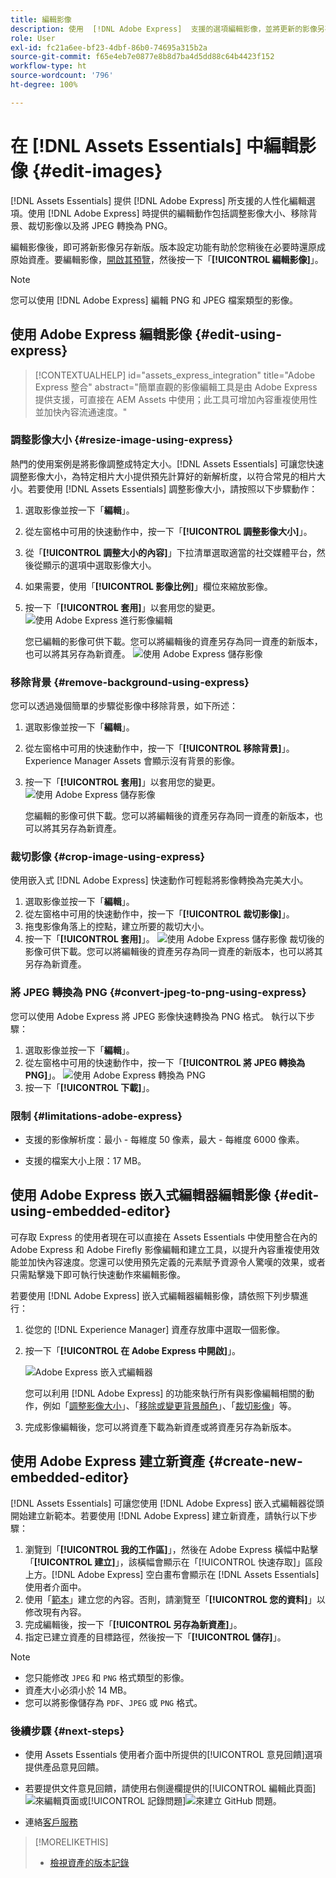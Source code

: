 ```yaml
---
title: 編輯影像
description: 使用  [!DNL Adobe Express]  支援的選項編輯影像，並將更新的影像另存新版。
role: User
exl-id: fc21a6ee-bf23-4dbf-86b0-74695a315b2a
source-git-commit: f65e4eb7e0877e8b8d7ba4d5dd88c64b4423f152
workflow-type: ht
source-wordcount: '796'
ht-degree: 100%

---
```


# 在 [!DNL Assets Essentials] 中編輯影像 {#edit-images}

[!DNL Assets Essentials] 提供 [!DNL Adobe Express] 所支援的人性化編輯選項。使用 [!DNL Adobe Express] 時提供的編輯動作包括調整影像大小、移除背景、裁切影像以及將 JPEG 轉換為 PNG。

編輯影像後，即可將新影像另存新版。版本設定功能有助於您稍後在必要時還原成原始資產。要編輯影像，[開啟其預覽](/help/using/navigate-view.md#preview-assets)，然後按一下「**[!UICONTROL 編輯影像]**」。

>[!NOTE]
>
>您可以使用 [!DNL Adobe Express] 編輯 PNG 和 JPEG 檔案類型的影像。

<!--The editing actions that are available are Spot healing, Crop and straighten, Resize image, and Adjust image.-->

## 使用 Adobe Express 編輯影像 {#edit-using-express}

>[!CONTEXTUALHELP]
>id="assets_express_integration"
>title="Adobe Express 整合"
>abstract="簡單直觀的影像編輯工具是由 Adobe Express 提供支援，可直接在 AEM Assets 中使用；此工具可增加內容重複使用性並加快內容流通速度。"

### 調整影像大小 {#resize-image-using-express}

熱門的使用案例是將影像調整成特定大小。[!DNL Assets Essentials] 可讓您快速調整影像大小，為特定相片大小提供預先計算好的新解析度，以符合常見的相片大小。若要使用 [!DNL Assets Essentials] 調整影像大小，請按照以下步驟動作：

1. 選取影像並按一下「**編輯**」。
2. 從左窗格中可用的快速動作中，按一下「**[!UICONTROL 調整影像大小]**」。
3. 從「**[!UICONTROL 調整大小的內容]**」下拉清單選取適當的社交媒體平台，然後從顯示的選項中選取影像大小。
4. 如果需要，使用「**[!UICONTROL 影像比例]**」欄位來縮放影像。
5. 按一下「**[!UICONTROL 套用]**」以套用您的變更。
   ![使用 Adobe Express 進行影像編輯](/help/using/assets/adobe-express-resize-image.png)

   您已編輯的影像可供下載。您可以將編輯後的資產另存為同一資產的新版本，也可以將其另存為新資產。
   ![使用 Adobe Express 儲存影像](/help/using/assets/adobe-express-resize-save.png)

### 移除背景 {#remove-background-using-express}

您可以透過幾個簡單的步驟從影像中移除背景，如下所述：

1. 選取影像並按一下「**編輯**」。
2. 從左窗格中可用的快速動作中，按一下「**[!UICONTROL 移除背景]**」。 Experience Manager Assets 會顯示沒有背景的影像。
3. 按一下「**[!UICONTROL 套用]**」以套用您的變更。
   ![使用 Adobe Express 儲存影像](/help/using/assets/adobe-express-remove-background.png)

   您編輯的影像可供下載。您可以將編輯後的資產另存為同一資產的新版本，也可以將其另存為新資產。

### 裁切影像 {#crop-image-using-express}

使用嵌入式 [!DNL Adobe Express] 快速動作可輕鬆將影像轉換為完美大小。

1. 選取影像並按一下「**編輯**」。
2. 從左窗格中可用的快速動作中，按一下「**[!UICONTROL 裁切影像]**」。
3. 拖曳影像角落上的控點，建立所要的裁切大小。
4. 按一下「**[!UICONTROL 套用]**」。
   ![使用 Adobe Express 儲存影像](/help/using/assets/adobe-express-crop-image.png)
裁切後的影像可供下載。您可以將編輯後的資產另存為同一資產的新版本，也可以將其另存為新資產。

### 將 JPEG 轉換為 PNG {#convert-jpeg-to-png-using-express}

您可以使用 Adobe Express 將 JPEG 影像快速轉換為 PNG 格式。 執行以下步驟：

1. 選取影像並按一下「**編輯**」。
2. 從左窗格中可用的快速動作中，按一下「**[!UICONTROL 將 JPEG 轉換為 PNG]**」。
   ![使用 Adobe Express 轉換為 PNG](/help/using/assets/adobe-express-convert-image.png)
3. 按一下「**[!UICONTROL 下載]**」。

### 限制 {#limitations-adobe-express}

* 支援的影像解析度：最小 - 每維度 50 像素，最大 - 每維度 6000 像素。

* 支援的檔案大小上限：17 MB。

## 使用 Adobe Express 嵌入式編輯器編輯影像 {#edit-using-embedded-editor}

可存取 Express 的使用者現在可以直接在 Assets Essentials 中使用整合在內的 Adobe Express 和 Adobe Firefly 影像編輯和建立工具，以提升內容重複使用效能並加快內容速度。您還可以使用預先定義的元素賦予資源令人驚嘆的效果，或者只需點擊幾下即可執行快速動作來編輯影像。

若要使用 [!DNL Adobe Express] 嵌入式編輯器編輯影像，請依照下列步驟進行：

1. 從您的 [!DNL Experience Manager] 資產存放庫中選取一個影像。
1. 按一下「**[!UICONTROL 在 Adobe Express 中開啟]**」。

   ![Adobe Express 嵌入式編輯器](assets/embedded-editor.png)

   您可以利用 [!DNL Adobe Express] 的功能來執行所有與影像編輯相關的動作，例如「[調整影像大小](https://helpx.adobe.com/tw/express/using/resize-image.html)」、「[移除或變更背景顏色](https://helpx.adobe.com/tw/express/using/remove-background.html)」、「[裁切影像](https://helpx.adobe.com/tw/express/using/crop-image.html)」等。

1. 完成影像編輯後，您可以將資產下載為新資產或將資產另存為新版本。

## 使用 Adobe Express 建立新資產 {#create-new-embedded-editor}

[!DNL Assets Essentials] 可讓您使用 [!DNL Adobe Express] 嵌入式編輯器從頭開始建立新範本。若要使用 [!DNL Adobe Express] 建立新資產，請執行以下步驟：

1. 瀏覽到「**[!UICONTROL 我的工作區]**」，然後在 Adobe Express 橫幅中點擊「**[!UICONTROL 建立]**」，該橫幅會顯示在「[!UICONTROL 快速存取]」區段上方。[!DNL Adobe Express] 空白畫布會顯示在 [!DNL Assets Essentials] 使用者介面中。
1. 使用「[範本](https://helpx.adobe.com/tw/express/using/work-with-templates.html)」建立您的內容。否則，請瀏覽至「**[!UICONTROL 您的資料]**」以修改現有內容。
1. 完成編輯後，按一下「**[!UICONTROL 另存為新資產]**」。
1. 指定已建立資產的目標路徑，然後按一下「**[!UICONTROL 儲存]**」。

>[!NOTE]
>
>* 您只能修改 `JPEG` 和 `PNG` 格式類型的影像。
>* 資產大小必須小於 14 MB。
>* 您可以將影像儲存為 `PDF`、`JPEG` 或 `PNG` 格式。

<!--
## Edit images using [!DNL Adobe Photoshop Express] {#edit-using-photoshop-express}

<!--
After editing an image, you can save the new image as a new version. Versioning helps you to revert to the original asset later, if needed. To edit an image, [open its preview](/help/using/navigate-view.md#preview-assets) and click **[!UICONTROL Edit Image]** ![edit icon](assets/do-not-localize/edit-icon.png) from the rail on the right.

![Options to edit an image](assets/edit-image2.png)

*Figure: The options to edit images are powered by [!DNL Adobe Photoshop Express].*
-->
<!--
### Spot heal images {#spot-heal-images-using-photoshop-express}

If there are minor spots or small objects on an image, you can edit and remove the spots using the spot healing feature provided by Adobe Photoshop.

The brush samples the retouched area and makes the repaired pixels blend seamlessly into the rest of the image. Use a brush size that is only slightly larger than the spot you want to fix.

![Spot healing edit option](assets/edit-spot-healing.png)

<!-- 
TBD: See if we should give backlinks to PS docs for these concepts.
For more information about how Spot Healing works in Photoshop, see [retouching and repairing photos](https://helpx.adobe.com/photoshop/using/retouching-repairing-images.html). 
-->
<!--
### Crop and straighten images {#crop-straighten-images-using-photoshop-express}

Using the crop and straighten option that you can do basic cropping, rotate image, flip it horizontally or vertically, and crop it to dimensions suitable for popular social media websites.

To save your edits, click **[!UICONTROL Crop Image]**. After editing, you can save the new image as a version.

![Option to crop and straighten](assets/edit-crop-straighten.png)

Many default options let you crop your image to the best proportions that fit various social media profiles and posts.

### Resize image {#resize-image-using-photoshop-express}

You can view the common photo sizes in centimeters or inches to know the dimensions. By default, the resizing method retains the aspect ratio. To manually override the aspect ratio, click ![](assets/do-not-localize/lock-closed-icon.png).

Enter the dimensions and click **[!UICONTROL Resize Image]** to resize the image. Before you save the changes as a version, you can either undo all the changes done before saving by clicking [!UICONTROL Undo] or you can change the specific step in the editing process by clicking [!UICONTROL Revert].

![Options when resizing an image](assets/resize-image.png)

### Adjust image {#adjust-image-using-photoshop-express}

[!DNL Assets Essentials] lets you adjust the color, tone, contrast, and more, with just a few clicks. Click **[!UICONTROL Adjust image]** in the edit window. The following options are available in the right sidebar:

* **Popular**: [!UICONTROL High Contrast & Detail], [!UICONTROL Desaturated Contrast], [!UICONTROL Aged Photo], [!UICONTROL B&W Soft], and [!UICONTROL B&W Sepia Tone].
* **Color**: [!UICONTROL Natural], [!UICONTROL Bright], [!UICONTROL High Contrast], [!UICONTROL High Contrast & Detail], [!UICONTROL Vivid], and [!UICONTROL Matte].
* **Creative**: [!UICONTROL Desaturated Contrast], [!UICONTROL Cool Light], [!UICONTROL Turquoise & Red], [!UICONTROL Soft Mist], [!UICONTROL Vintage Instant], [!UICONTROL Warm Contrast], [!UICONTROL Flat & Green], [!UICONTROL Red Lift Matte], [!UICONTROL Warm Shadows], and [!UICONTROL Aged Photo].
* **B&W**: [!UICONTROL B&W Landscape], [!UICONTROL B&W High Contrast], [!UICONTROL B&W Punch], [!UICONTROL B&W Low Contrast], [!UICONTROL B&W Flat], [!UICONTROL B&W Soft], [!UICONTROL B&W Infrared], [!UICONTROL B&W Selenium Tone], [!UICONTROL B&W Sepia Tone], and [!UICONTROL B&W Split Tone].
* **Vignetting**: [!UICONTROL None], [!UICONTROL Light], [!UICONTROL Medium], and [!UICONTROL Heavy].

![Adjust image by editing](assets/adjust-image.png)

<!--
TBD: Insert a video of the available social media options.
-->

### 後續步驟 {#next-steps}

* 使用 Assets Essentials 使用者介面中所提供的[!UICONTROL 意見回饋]選項提供產品意見回饋。

* 若要提供文件意見回饋，請使用右側邊欄提供的[!UICONTROL 編輯此頁面]![來編輯頁面](assets/do-not-localize/edit-page.png)或[!UICONTROL 記錄問題]![來建立 GitHub 問題](assets/do-not-localize/github-issue.png)。

* 連絡[客戶服務](https://experienceleague.adobe.com/?support-solution=General#support)

>[!MORELIKETHIS]
>
>* [檢視資產的版本記錄](/help/using/navigate-view.md)
